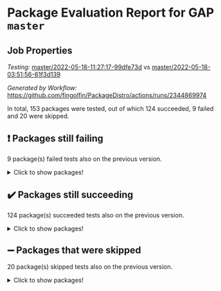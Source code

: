 # Package Evaluation Report for GAP `master`

## Job Properties

*Testing:* [master/2022-05-18-11:27:17-99dfe73d](https://github.com/fingolfin/PackageDistro/blob/data/reports/master/2022-05-18-11:27:17-99dfe73d) vs [master/2022-05-18-03:51:56-61f3d139](https://github.com/fingolfin/PackageDistro/blob/data/reports/master/2022-05-18-03:51:56-61f3d139)

*Generated by Workflow:* https://github.com/fingolfin/PackageDistro/actions/runs/2344869974

In total, 153 packages were tested, out of which 124 succeeded, 9 failed and 20 were skipped.

## :exclamation: Packages still failing

9 package(s) failed tests also on the previous version.
<details><summary>Click to show packages!</summary>

- fining 1.4.1 [(failure)](https://github.com/fingolfin/PackageDistro/runs/6487541907?check_suite_focus=true)
- francy 1.2.4 [(failure)](https://github.com/fingolfin/PackageDistro/runs/6487542420?check_suite_focus=true)
- hap 1.39 [(failure)](https://github.com/fingolfin/PackageDistro/runs/6487543706?check_suite_focus=true)
- normalizinterface 1.3.2 [(failure)](https://github.com/fingolfin/PackageDistro/runs/6487546246?check_suite_focus=true)
- packagemanager 1.2 [(failure)](https://github.com/fingolfin/PackageDistro/runs/6487546615?check_suite_focus=true)
- rcwa 4.6.4 [(failure)](https://github.com/fingolfin/PackageDistro/runs/6487547623?check_suite_focus=true)
- recog 1.3.2 [(failure)](https://github.com/fingolfin/PackageDistro/runs/6487547787?check_suite_focus=true)
- semigroups 4.0.0 [(failure)](https://github.com/fingolfin/PackageDistro/runs/6487548124?check_suite_focus=true)
- ugaly 4.0.2 [(failure)](https://github.com/fingolfin/PackageDistro/runs/6487549499?check_suite_focus=true)
</details>

## :heavy_check_mark: Packages still succeeding

124 package(s) succeeded tests also on the previous version.
<details><summary>Click to show packages!</summary>

- ace 5.4 [(success)](https://github.com/fingolfin/PackageDistro/runs/6487537966?check_suite_focus=true)
- aclib 1.3.2 [(success)](https://github.com/fingolfin/PackageDistro/runs/6487538096?check_suite_focus=true)
- agt 0.2 [(success)](https://github.com/fingolfin/PackageDistro/runs/6487538176?check_suite_focus=true)
- alnuth 3.2.1 [(success)](https://github.com/fingolfin/PackageDistro/runs/6487538260?check_suite_focus=true)
- anupq 3.2.6 [(success)](https://github.com/fingolfin/PackageDistro/runs/6487538368?check_suite_focus=true)
- atlasrep 2.1.2 [(success)](https://github.com/fingolfin/PackageDistro/runs/6487538466?check_suite_focus=true)
- autodoc 2022.03.10 [(success)](https://github.com/fingolfin/PackageDistro/runs/6487538574?check_suite_focus=true)
- automata 1.15 [(success)](https://github.com/fingolfin/PackageDistro/runs/6487538678?check_suite_focus=true)
- automgrp 1.3.2 [(success)](https://github.com/fingolfin/PackageDistro/runs/6487538795?check_suite_focus=true)
- autpgrp 1.10.2 [(success)](https://github.com/fingolfin/PackageDistro/runs/6487538940?check_suite_focus=true)
- cap 2022.05-05 [(success)](https://github.com/fingolfin/PackageDistro/runs/6487539026?check_suite_focus=true)
- caratinterface 2.3.3 [(success)](https://github.com/fingolfin/PackageDistro/runs/6487539123?check_suite_focus=true)
- cddinterface 2020.06.24 [(success)](https://github.com/fingolfin/PackageDistro/runs/6487539226?check_suite_focus=true)
- circle 1.6.5 [(success)](https://github.com/fingolfin/PackageDistro/runs/6487539318?check_suite_focus=true)
- classicpres 1.22 [(success)](https://github.com/fingolfin/PackageDistro/runs/6487539398?check_suite_focus=true)
- cohomolo 1.6.10 [(success)](https://github.com/fingolfin/PackageDistro/runs/6487539604?check_suite_focus=true)
- congruence 1.2.4 [(success)](https://github.com/fingolfin/PackageDistro/runs/6487539692?check_suite_focus=true)
- corelg 1.56 [(success)](https://github.com/fingolfin/PackageDistro/runs/6487539774?check_suite_focus=true)
- crime 1.6 [(success)](https://github.com/fingolfin/PackageDistro/runs/6487539881?check_suite_focus=true)
- crisp 1.4.5 [(success)](https://github.com/fingolfin/PackageDistro/runs/6487539986?check_suite_focus=true)
- crypting 0.10 [(success)](https://github.com/fingolfin/PackageDistro/runs/6487540114?check_suite_focus=true)
- cryst 4.1.24 [(success)](https://github.com/fingolfin/PackageDistro/runs/6487540226?check_suite_focus=true)
- crystcat 1.1.9 [(success)](https://github.com/fingolfin/PackageDistro/runs/6487540318?check_suite_focus=true)
- ctbllib 1.3.4 [(success)](https://github.com/fingolfin/PackageDistro/runs/6487540399?check_suite_focus=true)
- cubefree 1.19 [(success)](https://github.com/fingolfin/PackageDistro/runs/6487540522?check_suite_focus=true)
- curlinterface 2.2.2 [(success)](https://github.com/fingolfin/PackageDistro/runs/6487540709?check_suite_focus=true)
- cvec 2.7.5 [(success)](https://github.com/fingolfin/PackageDistro/runs/6487540816?check_suite_focus=true)
- datastructures 0.2.7 [(success)](https://github.com/fingolfin/PackageDistro/runs/6487540960?check_suite_focus=true)
- deepthought 1.0.5 [(success)](https://github.com/fingolfin/PackageDistro/runs/6487541111?check_suite_focus=true)
- design 1.7 [(success)](https://github.com/fingolfin/PackageDistro/runs/6487541216?check_suite_focus=true)
- difsets 2.3.1 [(success)](https://github.com/fingolfin/PackageDistro/runs/6487541304?check_suite_focus=true)
- digraphs 1.5.2 [(success)](https://github.com/fingolfin/PackageDistro/runs/6487541364?check_suite_focus=true)
- edim 1.3.5 [(success)](https://github.com/fingolfin/PackageDistro/runs/6487541447?check_suite_focus=true)
- example 4.3.1 [(success)](https://github.com/fingolfin/PackageDistro/runs/6487541532?check_suite_focus=true)
- factint 1.6.3 [(success)](https://github.com/fingolfin/PackageDistro/runs/6487541635?check_suite_focus=true)
- ferret 1.0.7 [(success)](https://github.com/fingolfin/PackageDistro/runs/6487541714?check_suite_focus=true)
- fga 1.4.0 [(success)](https://github.com/fingolfin/PackageDistro/runs/6487541801?check_suite_focus=true)
- float 1.0.3 [(success)](https://github.com/fingolfin/PackageDistro/runs/6487541991?check_suite_focus=true)
- format 1.4.3 [(success)](https://github.com/fingolfin/PackageDistro/runs/6487542073?check_suite_focus=true)
- forms 1.2.7 [(success)](https://github.com/fingolfin/PackageDistro/runs/6487542152?check_suite_focus=true)
- fplsa 1.2.5 [(success)](https://github.com/fingolfin/PackageDistro/runs/6487542241?check_suite_focus=true)
- fr 2.4.8 [(success)](https://github.com/fingolfin/PackageDistro/runs/6487542326?check_suite_focus=true)
- fwtree 1.3 [(success)](https://github.com/fingolfin/PackageDistro/runs/6487542501?check_suite_focus=true)
- gbnp 1.0.5 [(success)](https://github.com/fingolfin/PackageDistro/runs/6487542579?check_suite_focus=true)
- generalizedmorphismsforcap 2022.05-01 [(success)](https://github.com/fingolfin/PackageDistro/runs/6487542700?check_suite_focus=true)
- genss 1.6.6 [(success)](https://github.com/fingolfin/PackageDistro/runs/6487542999?check_suite_focus=true)
- gradedringforhomalg 2022.03-01 [(success)](https://github.com/fingolfin/PackageDistro/runs/6487543097?check_suite_focus=true)
- grape 4.8.5 [(success)](https://github.com/fingolfin/PackageDistro/runs/6487543192?check_suite_focus=true)
- groupoids 1.69 [(success)](https://github.com/fingolfin/PackageDistro/runs/6487543309?check_suite_focus=true)
- grpconst 2.6.2 [(success)](https://github.com/fingolfin/PackageDistro/runs/6487543409?check_suite_focus=true)
- guarana 0.96.3 [(success)](https://github.com/fingolfin/PackageDistro/runs/6487543502?check_suite_focus=true)
- guava 3.16 [(success)](https://github.com/fingolfin/PackageDistro/runs/6487543588?check_suite_focus=true)
- hapcryst 0.1.14 [(success)](https://github.com/fingolfin/PackageDistro/runs/6487543808?check_suite_focus=true)
- hecke 1.5.3 [(success)](https://github.com/fingolfin/PackageDistro/runs/6487543920?check_suite_focus=true)
- help 3.5 [(success)](https://github.com/fingolfin/PackageDistro/runs/6487544030?check_suite_focus=true)
- idrel 2.43 [(success)](https://github.com/fingolfin/PackageDistro/runs/6487544107?check_suite_focus=true)
- images 1.3.1 [(success)](https://github.com/fingolfin/PackageDistro/runs/6487544179?check_suite_focus=true)
- intpic 0.2.4 [(success)](https://github.com/fingolfin/PackageDistro/runs/6487544289?check_suite_focus=true)
- io 4.7.2 [(success)](https://github.com/fingolfin/PackageDistro/runs/6487544390?check_suite_focus=true)
- irredsol 1.4.3 [(success)](https://github.com/fingolfin/PackageDistro/runs/6487544488?check_suite_focus=true)
- json 2.1.0 [(success)](https://github.com/fingolfin/PackageDistro/runs/6487544571?check_suite_focus=true)
- jupyterkernel 1.4.1 [(success)](https://github.com/fingolfin/PackageDistro/runs/6487544643?check_suite_focus=true)
- jupyterviz 1.5.1 [(success)](https://github.com/fingolfin/PackageDistro/runs/6487544736?check_suite_focus=true)
- kan 1.34 [(success)](https://github.com/fingolfin/PackageDistro/runs/6487544811?check_suite_focus=true)
- kbmag 1.5.9 [(success)](https://github.com/fingolfin/PackageDistro/runs/6487544897?check_suite_focus=true)
- laguna 3.9.5 [(success)](https://github.com/fingolfin/PackageDistro/runs/6487544963?check_suite_focus=true)
- liealgdb 2.2.1 [(success)](https://github.com/fingolfin/PackageDistro/runs/6487545061?check_suite_focus=true)
- liepring 2.6 [(success)](https://github.com/fingolfin/PackageDistro/runs/6487545132?check_suite_focus=true)
- liering 2.4.2 [(success)](https://github.com/fingolfin/PackageDistro/runs/6487545222?check_suite_focus=true)
- linearalgebraforcap 2022.05-03 [(success)](https://github.com/fingolfin/PackageDistro/runs/6487545298?check_suite_focus=true)
- loops 3.4.1 [(success)](https://github.com/fingolfin/PackageDistro/runs/6487545387?check_suite_focus=true)
- lpres 1.0.3 [(success)](https://github.com/fingolfin/PackageDistro/runs/6487545472?check_suite_focus=true)
- majoranaalgebras 1.4 [(success)](https://github.com/fingolfin/PackageDistro/runs/6487545566?check_suite_focus=true)
- mapclass 1.4.5 [(success)](https://github.com/fingolfin/PackageDistro/runs/6487545646?check_suite_focus=true)
- matgrp 0.64 [(success)](https://github.com/fingolfin/PackageDistro/runs/6487545727?check_suite_focus=true)
- modisom 2.5.2 [(success)](https://github.com/fingolfin/PackageDistro/runs/6487545801?check_suite_focus=true)
- modulepresentationsforcap 2022.05-02 [(success)](https://github.com/fingolfin/PackageDistro/runs/6487545874?check_suite_focus=true)
- monoidalcategories 2022.05-02 [(success)](https://github.com/fingolfin/PackageDistro/runs/6487545940?check_suite_focus=true)
- nconvex 2020.11-04 [(success)](https://github.com/fingolfin/PackageDistro/runs/6487546015?check_suite_focus=true)
- nilmat 1.4.1 [(success)](https://github.com/fingolfin/PackageDistro/runs/6487546079?check_suite_focus=true)
- nock 1.5 [(success)](https://github.com/fingolfin/PackageDistro/runs/6487546155?check_suite_focus=true)
- nq 2.5.8 [(success)](https://github.com/fingolfin/PackageDistro/runs/6487546319?check_suite_focus=true)
- numericalsgps 1.3.0 [(success)](https://github.com/fingolfin/PackageDistro/runs/6487546382?check_suite_focus=true)
- openmath 11.5.1 [(success)](https://github.com/fingolfin/PackageDistro/runs/6487546473?check_suite_focus=true)
- orb 4.8.4 [(success)](https://github.com/fingolfin/PackageDistro/runs/6487546536?check_suite_focus=true)
- patternclass 2.4.2 [(success)](https://github.com/fingolfin/PackageDistro/runs/6487546711?check_suite_focus=true)
- permut 2.0.4 [(success)](https://github.com/fingolfin/PackageDistro/runs/6487546799?check_suite_focus=true)
- polenta 1.3.10 [(success)](https://github.com/fingolfin/PackageDistro/runs/6487546918?check_suite_focus=true)
- polymaking 0.8.6 [(success)](https://github.com/fingolfin/PackageDistro/runs/6487547011?check_suite_focus=true)
- primgrp 3.4.2 [(success)](https://github.com/fingolfin/PackageDistro/runs/6487547116?check_suite_focus=true)
- profiling 2.5.0 [(success)](https://github.com/fingolfin/PackageDistro/runs/6487547195?check_suite_focus=true)
- qpa 1.33 [(success)](https://github.com/fingolfin/PackageDistro/runs/6487547352?check_suite_focus=true)
- quagroup 1.8.3 [(success)](https://github.com/fingolfin/PackageDistro/runs/6487547434?check_suite_focus=true)
- radiroot 2.9 [(success)](https://github.com/fingolfin/PackageDistro/runs/6487547549?check_suite_focus=true)
- rds 1.8 [(success)](https://github.com/fingolfin/PackageDistro/runs/6487547709?check_suite_focus=true)
- repndecomp 1.2.1 [(success)](https://github.com/fingolfin/PackageDistro/runs/6487547850?check_suite_focus=true)
- repsn 3.1.0 [(success)](https://github.com/fingolfin/PackageDistro/runs/6487547919?check_suite_focus=true)
- resclasses 4.7.2 [(success)](https://github.com/fingolfin/PackageDistro/runs/6487547987?check_suite_focus=true)
- scscp 2.3.1 [(success)](https://github.com/fingolfin/PackageDistro/runs/6487548055?check_suite_focus=true)
- sglppow 2.2 [(success)](https://github.com/fingolfin/PackageDistro/runs/6487548190?check_suite_focus=true)
- sgpviz 0.999.5 [(success)](https://github.com/fingolfin/PackageDistro/runs/6487548265?check_suite_focus=true)
- simpcomp 2.1.14 [(success)](https://github.com/fingolfin/PackageDistro/runs/6487548327?check_suite_focus=true)
- singular 2020.12.18 [(success)](https://github.com/fingolfin/PackageDistro/runs/6487548401?check_suite_focus=true)
- sla 1.5.3 [(success)](https://github.com/fingolfin/PackageDistro/runs/6487548473?check_suite_focus=true)
- smallgrp 1.5 [(success)](https://github.com/fingolfin/PackageDistro/runs/6487548550?check_suite_focus=true)
- smallsemi 0.6.13 [(success)](https://github.com/fingolfin/PackageDistro/runs/6487548626?check_suite_focus=true)
- sonata 2.9.4 [(success)](https://github.com/fingolfin/PackageDistro/runs/6487548709?check_suite_focus=true)
- sophus 1.25 [(success)](https://github.com/fingolfin/PackageDistro/runs/6487548817?check_suite_focus=true)
- spinsym 1.5.2 [(success)](https://github.com/fingolfin/PackageDistro/runs/6487548903?check_suite_focus=true)
- symbcompcc 1.3.2 [(success)](https://github.com/fingolfin/PackageDistro/runs/6487549037?check_suite_focus=true)
- thelma 1.3 [(success)](https://github.com/fingolfin/PackageDistro/runs/6487549115?check_suite_focus=true)
- tomlib 1.2.9 [(success)](https://github.com/fingolfin/PackageDistro/runs/6487549198?check_suite_focus=true)
- toric 1.9.5 [(success)](https://github.com/fingolfin/PackageDistro/runs/6487549307?check_suite_focus=true)
- transgrp 3.6.2 [(success)](https://github.com/fingolfin/PackageDistro/runs/6487549411?check_suite_focus=true)
- unipot 1.5 [(success)](https://github.com/fingolfin/PackageDistro/runs/6487549573?check_suite_focus=true)
- unitlib 4.1.0 [(success)](https://github.com/fingolfin/PackageDistro/runs/6487549657?check_suite_focus=true)
- utils 0.72 [(success)](https://github.com/fingolfin/PackageDistro/runs/6487549753?check_suite_focus=true)
- uuid 0.7 [(success)](https://github.com/fingolfin/PackageDistro/runs/6487549846?check_suite_focus=true)
- walrus 0.9991 [(success)](https://github.com/fingolfin/PackageDistro/runs/6487549976?check_suite_focus=true)
- wedderga 4.10.2 [(success)](https://github.com/fingolfin/PackageDistro/runs/6487550117?check_suite_focus=true)
- xmod 2.88 [(success)](https://github.com/fingolfin/PackageDistro/runs/6487550235?check_suite_focus=true)
- xmodalg 1.22 [(success)](https://github.com/fingolfin/PackageDistro/runs/6487550312?check_suite_focus=true)
- yangbaxter 0.10.0 [(success)](https://github.com/fingolfin/PackageDistro/runs/6487550401?check_suite_focus=true)
- zeromqinterface 0.13 [(success)](https://github.com/fingolfin/PackageDistro/runs/6487550486?check_suite_focus=true)
</details>

## :heavy_minus_sign: Packages that were skipped

20 package(s) skipped tests also on the previous version.
<details><summary>Click to show packages!</summary>

- 4ti2interface 2022.03-01 [(skipped)](https://github.com/fingolfin/PackageDistro/runs/6487433521?check_suite_focus=true)
- browse 1.8.14 [(skipped)](https://github.com/fingolfin/PackageDistro/runs/6487433521?check_suite_focus=true)
- examplesforhomalg 2022.03-01 [(skipped)](https://github.com/fingolfin/PackageDistro/runs/6487433521?check_suite_focus=true)
- gapdoc 1.6.5 [(skipped)](https://github.com/fingolfin/PackageDistro/runs/6487433521?check_suite_focus=true)
- gauss 2022.03-01 [(skipped)](https://github.com/fingolfin/PackageDistro/runs/6487433521?check_suite_focus=true)
- gaussforhomalg 2022.03-01 [(skipped)](https://github.com/fingolfin/PackageDistro/runs/6487433521?check_suite_focus=true)
- gradedmodules 2022.03-01 [(skipped)](https://github.com/fingolfin/PackageDistro/runs/6487433521?check_suite_focus=true)
- homalg 2022.03-01 [(skipped)](https://github.com/fingolfin/PackageDistro/runs/6487433521?check_suite_focus=true)
- homalgtocas 2022.03-01 [(skipped)](https://github.com/fingolfin/PackageDistro/runs/6487433521?check_suite_focus=true)
- io_forhomalg 2022.03-01 [(skipped)](https://github.com/fingolfin/PackageDistro/runs/6487433521?check_suite_focus=true)
- itc 1.5.1 [(skipped)](https://github.com/fingolfin/PackageDistro/runs/6487433521?check_suite_focus=true)
- localizeringforhomalg 2022.03-01 [(skipped)](https://github.com/fingolfin/PackageDistro/runs/6487433521?check_suite_focus=true)
- matricesforhomalg 2022.04-01 [(skipped)](https://github.com/fingolfin/PackageDistro/runs/6487433521?check_suite_focus=true)
- modules 2022.03-01 [(skipped)](https://github.com/fingolfin/PackageDistro/runs/6487433521?check_suite_focus=true)
- polycyclic 2.16 [(skipped)](https://github.com/fingolfin/PackageDistro/runs/6487433521?check_suite_focus=true)
- ringsforhomalg 2022.04-01 [(skipped)](https://github.com/fingolfin/PackageDistro/runs/6487433521?check_suite_focus=true)
- sco 2022.03-01 [(skipped)](https://github.com/fingolfin/PackageDistro/runs/6487433521?check_suite_focus=true)
- toolsforhomalg 2022.04-03 [(skipped)](https://github.com/fingolfin/PackageDistro/runs/6487433521?check_suite_focus=true)
- toricvarieties 2022.03.23 [(skipped)](https://github.com/fingolfin/PackageDistro/runs/6487433521?check_suite_focus=true)
- xgap 4.31 [(skipped)](https://github.com/fingolfin/PackageDistro/runs/6487433521?check_suite_focus=true)
</details>

